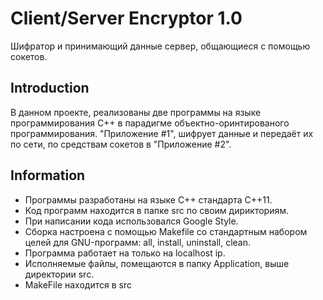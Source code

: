 # Client/Server Encryptor 1.0

Шифратор и принимающий данные сервер, общающиеся с помощью сокетов.

## Introduction

В данном проекте, реализованы две программы на языке программирования С++ в парадигме объектно-оринтированого программирования.
"Приложение #1", шифрует данные и передаёт их по сети, по средствам сокетов в "Приложение #2".

## Information

- Программы разработаны на языке C++ стандарта C++11.
- Код программ находится в папке src по своим дирикториям.
- При написании кода использовался Google Style.
- Сборка настроена с помощью Makefile со стандартным набором целей для GNU-программ: all, install, uninstall, clean.
- Программа работает на только на localhost ip.
- Исполняемые файлы, помещаются в папку Application, выше директории src.
- MakeFile находится в src

